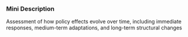 ### Mini Description

Assessment of how policy effects evolve over time, including immediate responses, medium-term adaptations, and long-term structural changes
